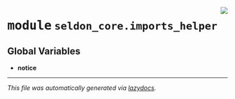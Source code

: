 <!-- markdownlint-disable -->

<a href="../seldon_core/imports_helper#L0"><img align="right" style="float:right;" src="https://img.shields.io/badge/-source-cccccc?style=flat-square"></a>

# <kbd>module</kbd> `seldon_core.imports_helper`




**Global Variables**
---------------
- **notice**




---

_This file was automatically generated via [lazydocs](https://github.com/ml-tooling/lazydocs)._
